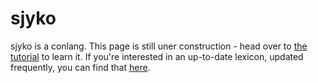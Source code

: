 # sjyko

sjyko is a conlang. This page is still uner construction - head over to [the tutorial](/tutorial) to learn it. If you're interested in an up-to-date lexicon, updated 
frequently, you can find that [here](/lexicon).
